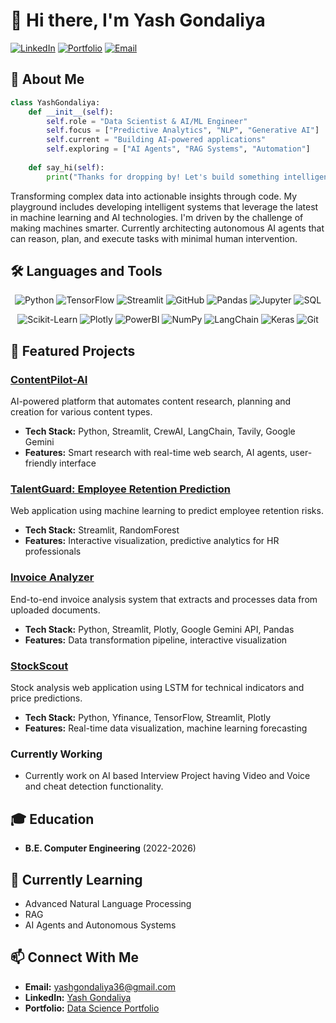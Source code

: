 # 👋 Hi there, I'm Yash Gondaliya

[![LinkedIn](https://img.shields.io/badge/LinkedIn-0077B5?style=for-the-badge&logo=linkedin&logoColor=white)](https://www.linkedin.com/in/yash-gondaliya-02427a260/)
[![Portfolio](https://img.shields.io/badge/Portfolio-FF7139?style=for-the-badge&logo=firefox-browser&logoColor=white)](http://datascienceportfol.io/yashgondaliya)
[![Email](https://img.shields.io/badge/Email-D14836?style=for-the-badge&logo=gmail&logoColor=white)](mailto:yashgondaliya36@gmail.com)

## 💫 About Me

```python
class YashGondaliya:
    def __init__(self):
        self.role = "Data Scientist & AI/ML Engineer"
        self.focus = ["Predictive Analytics", "NLP", "Generative AI"]
        self.current = "Building AI-powered applications"
        self.exploring = ["AI Agents", "RAG Systems", "Automation"]
        
    def say_hi(self):
        print("Thanks for dropping by! Let's build something intelligent together.")
```

Transforming complex data into actionable insights through code. My playground includes developing intelligent systems that leverage the latest in machine learning and AI technologies. I'm driven by the challenge of making machines smarter. Currently architecting autonomous AI agents that can reason, plan, and execute tasks with minimal human intervention.

## 🛠️ Languages and Tools

<div align="center">
  
  ![Python](https://img.shields.io/badge/Python-3776AB?style=for-the-badge&logo=python&logoColor=white)
  ![TensorFlow](https://img.shields.io/badge/TensorFlow-FF6F00?style=for-the-badge&logo=tensorflow&logoColor=white)
  ![Streamlit](https://img.shields.io/badge/Streamlit-FF4B4B?style=for-the-badge&logo=Streamlit&logoColor=white)
  ![GitHub](https://img.shields.io/badge/GitHub-100000?style=for-the-badge&logo=github&logoColor=white)
  ![Pandas](https://img.shields.io/badge/Pandas-150458?style=for-the-badge&logo=pandas&logoColor=white)
  ![Jupyter](https://img.shields.io/badge/Jupyter-F37626?style=for-the-badge&logo=jupyter&logoColor=white)
  ![SQL](https://img.shields.io/badge/SQL-4479A1?style=for-the-badge&logo=mysql&logoColor=white)  
</div>

<div align="center">
  
  ![Scikit-Learn](https://img.shields.io/badge/scikit_learn-F7931E?style=for-the-badge&logo=scikit-learn&logoColor=white)
  ![Plotly](https://img.shields.io/badge/Plotly-239120?style=for-the-badge&logo=plotly&logoColor=white)
  ![PowerBI](https://img.shields.io/badge/PowerBI-F2C811?style=for-the-badge&logo=power-bi&logoColor=black)
  ![NumPy](https://img.shields.io/badge/NumPy-013243?style=for-the-badge&logo=numpy&logoColor=white)
  ![LangChain](https://img.shields.io/badge/LangChain-121212?style=for-the-badge&logo=chainlink&logoColor=white)
  ![Keras](https://img.shields.io/badge/Keras-D00000?style=for-the-badge&logo=keras&logoColor=white)
  ![Git](https://img.shields.io/badge/Git-F05032?style=for-the-badge&logo=git&logoColor=white)
  
</div>

## 🚀 Featured Projects

### [ContentPilot-AI](https://github.com/YashGondaliya36/ContentPilot-AI)
AI-powered platform that automates content research, planning and creation for various content types.
- **Tech Stack:** Python, Streamlit, CrewAI, LangChain, Tavily, Google Gemini
- **Features:** Smart research with real-time web search, AI agents, user-friendly interface

### [TalentGuard: Employee Retention Prediction](https://github.com/YashGondaliya36/TalentGuard)
Web application using machine learning to predict employee retention risks.
- **Tech Stack:** Streamlit, RandomForest
- **Features:** Interactive visualization, predictive analytics for HR professionals

### [Invoice Analyzer](https://github.com/YashGondaliya36/Invoice-Analyzer)
End-to-end invoice analysis system that extracts and processes data from uploaded documents.
- **Tech Stack:** Python, Streamlit, Plotly, Google Gemini API, Pandas
- **Features:** Data transformation pipeline, interactive visualization

### [StockScout](https://github.com/YashGondaliya36/StockScout)
Stock analysis web application using LSTM for technical indicators and price predictions.
- **Tech Stack:** Python, Yfinance, TensorFlow, Streamlit, Plotly
- **Features:** Real-time data visualization, machine learning forecasting

### Currently Working
- Currently work on AI based Interview Project 
    having Video and Voice and cheat detection functionality.

## 🎓 Education
- **B.E. Computer Engineering** (2022-2026) 

## 🌱 Currently Learning
- Advanced Natural Language Processing
- RAG
- AI Agents and Autonomous Systems

## 📫 Connect With Me
- **Email:** yashgondaliya36@gmail.com
- **LinkedIn:** [Yash Gondaliya](https://www.linkedin.com/in/yash-gondaliya-02427a260/)
- **Portfolio:** [Data Science Portfolio](http://datascienceportfol.io/yashgondaliya)
